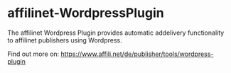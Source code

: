 # affilinet-WordpressPlugin
The affilinet Wordpress Plugin provides automatic addelivery functionality to affilinet publishers using Wordpress.

Find out more on: https://www.affili.net/de/publisher/tools/wordpress-plugin

